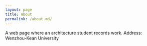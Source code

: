```yaml
---
layout: page
title: About
permalink: /about.md/
---
```


A web page where an architecture student records work. Address: Wenzhou-Kean University
